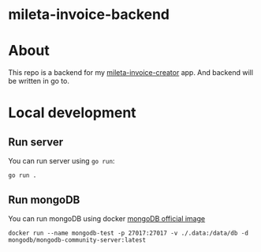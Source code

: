 # mileta-invoice-backend


# About

This repo is a backend for my [mileta-invoice-creator](https://github.com/milemik/mileta-invoice-creator) app. And backend will be written in go to.


# Local development

## Run server
You can run server using ```go run```:
```shell
go run .
```

## Run mongoDB
You can run mongoDB using docker [mongoDB official image](https://www.mongodb.com/docs/manual/tutorial/install-mongodb-community-with-docker/)

```shell
docker run --name mongodb-test -p 27017:27017 -v ./.data:/data/db -d mongodb/mongodb-community-server:latest
```